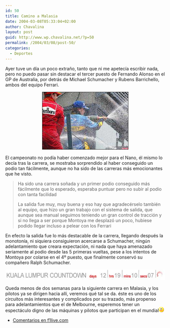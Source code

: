 ```yaml
---
id: 50
title: Camino a Malasia
date: 2004-03-08T05:33:04+02:00
author: Chavalina
layout: post
guid: http://www.wp.chavalina.net/?p=50
permalink: /2004/03/08/post-50/
categories:
  - Deportes
---
```

Ayer tuve un día un poco extra&ntilde;o, tanto que ni me apetecía escribir nada, pero no puedo pasar sin destacar el tercer puesto de Fernando Alonso en el GP de Australia, por detrás de Michael Schumacher y Rubens Barrichello, ambos del equipo Ferrari. 

<p align="center">
  <img src="/imagenes/fotos/champan-(GP-Aus).jpg" width="270" height="180" border="1" title="fotografía de www.f1.com" alt="Champán en Australia" />
</p>

El campeonato no podía haber comenzado mejor para el Nano, él mismo lo decía tras la carrera, se mostraba sorprendido al haber conseguido un podio tan fácilmente, aunque no ha sido de las carreras más emocionantes que he visto. 

> Ha sido una carrera so&ntilde;ada y un primer podio conseguido más fácilmente que lo esperado, esperaba puntuar pero no subir al podio con tanta facilidad 
> 
> La salida fue muy, muy buena y eso hay que agradecérselo también al equipo, que hizo un gran trabajo con el sistema de salida, que aunque sea manual seguimos teniendo un gran control de tracción y si no llega a ser porque Montoya me desplazó un poco, hubiese podido llegar incluso a pelear con los Ferrari 

En efecto la salida fue lo más destacable de la carrera, llegando después la monotonía, ni siquiera consiguieron acercarse a Schumacher, ningún adelantamiento que creara expectación, ni nada que haya amenazado seriamente al podio desde las 5 primeras vueltas, pese a los intentos de Montoya por colarse en el 4&ordm; puesto, que finalmente conservó su compa&ntilde;ero Ralph Schumacher.

<p align="center">
  <img src="/imagenes/fotos/kuala-lumpur-countdown.jpg" width="560" height="33" alt="Kuala Lumpur countdown" />
</p>

Queda menos de dos semanas para la siguiente carrera en Malasia, y los pilotos ya se dirigen hacia allí, veremos qué tal se da. éste es uno de los circuitos más interesantes y complicados por su trazado, más propenso para adelantamientos que el de Melbourne, esperemos tener un espectáculo digno de las máquinas y pilotos que participan en el mundial![sonrisa](/imagenes/emoticonos/sonrisa.gif) 

  * <a href="http://f1.racing-live.com/es/headlines/news/detail/040307060321.shtml" target="_blank">Comentarios en f1live.com</a>